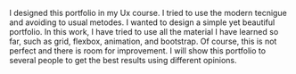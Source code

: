 


I designed this portfolio in my Ux course. I tried to use the modern tecnigue and avoiding to usual metodes. I wanted to design a simple yet beautiful portfolio. In this work, I have tried to use all the material I have learned so far, such as grid, flexbox, animation, and bootstrap. Of course, this is not perfect and there is room for improvement. I will show this portfolio to several people to get the best results using different opinions.